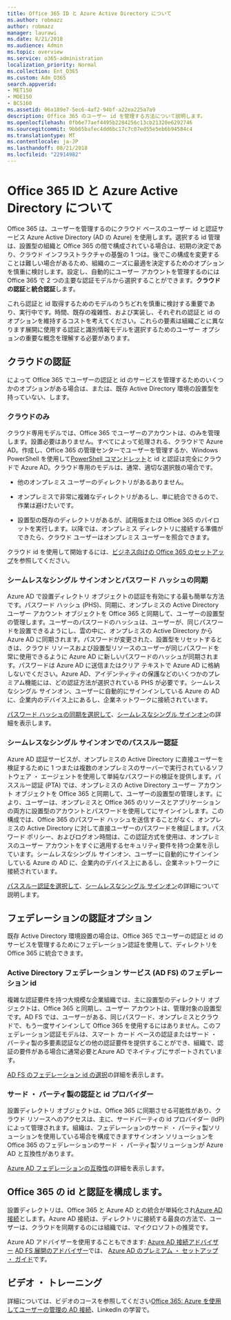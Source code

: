 ```yaml
---
title: Office 365 ID と Azure Active Directory について
ms.author: robmazz
author: robmazz
manager: laurawi
ms.date: 8/21/2018
ms.audience: Admin
ms.topic: overview
ms.service: o365-administration
localization_priority: Normal
ms.collection: Ent_O365
ms.custom: Adm_O365
search.appverid:
- MET150
- MOE150
- BCS160
ms.assetid: 06a189e7-5ec6-4af2-94bf-a22ea225a7a9
description: Office 365 のユーザー id を管理する方法について説明します。
ms.openlocfilehash: 0fb6e77aef4495b2284256c13cb21320e6292746
ms.sourcegitcommit: 9bb65bafec4dd6bc17c7c07ed55e5eb6b94584c4
ms.translationtype: MT
ms.contentlocale: ja-JP
ms.lasthandoff: 08/21/2018
ms.locfileid: "22914982"
---
```

# <a name="understanding-office-365-identity-and-azure-active-directory"></a>Office 365 ID と Azure Active Directory について

Office 365 は、ユーザーを管理するのにクラウド ベースのユーザー id と認証サービス Azure Active Directory (AD の Azure) を使用します。選択する id 管理は、設置型の組織と Office 365 の間で構成されている場合は、初期の決定であり、クラウド インフラストラクチャの基盤の 1 つは。後でこの構成を変更することは難しい場合があるため、組織のニーズに最適を決定するためのオプションを慎重に検討します。設定し、自動的にユーザー アカウントを管理するのには Office 365 で 2 つの主要な認証モデルから選択することができます。**クラウドの認証**と**統合認証**します。
  
これら認証と id 取得するためのモデルのうちどれを慎重に検討する重要であり、実行中です。時間、既存の複雑性、および実装し、それぞれの認証と id のオプションを維持するコストを考えてください。これらの要素は組織ごとに異なります展開に使用する認証と識別情報モデルを選択するためのユーザー オプションの重要な概念を理解する必要があります。
  
## <a name="cloud-authentication"></a>クラウドの認証

によって Office 365 でユーザーの認証と id のサービスを管理するためのいくつかのオプションがある場合は、または、既存 Active Directory 環境の設置型を持っていない、します。
  
### <a name="cloud-only"></a>クラウドのみ

クラウド専用モデルでは、Office 365 でユーザーのアカウントは、のみを管理します。設置必要はありません。すべてによって処理される、クラウドで Azure AD。作成し、Office 365 の管理センターでユーザーを管理するか、Windows PowerShell を使用して[PowerShell コマンドレット](https://docs.microsoft.com/office365/enterprise/powershell/manage-office-365-with-office-365-powershell)と id と認証は完全にクラウドで Azure AD。クラウド専用のモデルは、通常、適切な選択肢の場合です。 
  
- 他のオンプレミス ユーザーのディレクトリがあるありません。
    
- オンプレミスで非常に複雑なディレクトリがあるし、単に統合できるので、作業は避けたいです。
    
- 設置型の既存のディレクトリがあるが、試用版または Office 365 のパイロットを実行します。以降では、オンプレミス ディレクトリに接続する準備ができたら、クラウド ユーザーはオンプレミス ユーザーを照合できます。
    
クラウド id を使用して開始するには、[ビジネス向けの Office 365 のセットアップ](https://support.office.com/article/6a3a29a0-e616-4713-99d1-15eda62d04fa)を参照してください。
  
### <a name="password-hash-sync-with-seamless-single-sign-on"></a>シームレスなシングル サインオンとパスワード ハッシュの同期

Azure AD で設置ディレクトリ オブジェクトの認証を有効にする最も簡単な方法です。パスワード ハッシュ (PHS)、同期に、オンプレミスの Active Directory ユーザー アカウント オブジェクトを Office 365 と同期して、ユーザーの設置型の管理します。ユーザーのパスワードのハッシュは、ユーザーが、同じパスワードを設置できるようにし、雲の中に、オンプレミスの Active Directory から Azure AD に同期されます。パスワードが変更された、設置型をリセットするときは、クラウド リソースおよび設置型リソースのユーザーが同じパスワードを常に使用できるように Azure AD に新しいパスワードのハッシュが同期されます。パスワードは Azure AD に送信またはクリア テキストで Azure AD に格納しないでください。Azure AD、アイデンティティの保護などのいくつかのプレミアム機能には、どの認証方法が選択されている PHS が必要です。シームレスなシングル サインオン、ユーザーに自動的にサインインしている Azure の AD に、企業内のデバイス上にあるし、企業ネットワークに接続されています。
  
[パスワード ハッシュの同期を選択して](https://docs.microsoft.com/azure/security/azure-ad-choose-authn)、[シームレスなシングル サインオン](https://docs.microsoft.com/azure/active-directory/connect/active-directory-aadconnect-sso)の詳細を表示します。
  
### <a name="pass-through-authentication-with-seamless-single-sign-on"></a>シームレスなシングル サインオンでのパススルー認証

Azure AD 認証サービスが、オンプレミスの Active Directory に直接ユーザーを検証するために 1 つまたは複数のオンプレミスのサーバーで実行されているソフトウェア ・ エージェントを使用して単純なパスワードの検証を提供します。パススルー認証 (PTA) では、オンプレミスの Active Directory ユーザー アカウント オブジェクトを Office 365 と同期して、ユーザーの設置型の管理します。により、ユーザーは、オンプレミスと Office 365 のリソースとアプリケーションの両方に設置型のアカウントとパスワードを使用してにサインインします。この構成では、Office 365 のパスワード ハッシュを送信することがなく、オンプレミスの Active Directory に対して直接ユーザーのパスワードを検証します。パスワード ポリシー、およびログオン時間は、この認証方式を使用は、オンプレミスのユーザー アカウントをすぐに適用するセキュリティ要件を持つ企業を示しています。シームレスなシングル サインオン、ユーザーに自動的にサインインしている Azure の AD に、企業内のデバイス上にあるし、企業ネットワークに接続されています。
  
[パススルー認証を選択して](https://docs.microsoft.com/azure/security/azure-ad-choose-authn)、[シームレスなシングル サインオン](https://docs.microsoft.com/azure/active-directory/connect/active-directory-aadconnect-sso)の詳細について説明します。
  
## <a name="federated-authentication-options"></a>フェデレーションの認証オプション

既存 Active Directory 環境設置の場合は、Office 365 でユーザーの認証と id のサービスを管理するためにフェデレーション認証を使用して、ディレクトリを Office 365 に統合できます。
  
### <a name="federated-identity-with-active-directory-federation-services-ad-fs"></a>Active Directory フェデレーション サービス (AD FS) のフェデレーション id

複雑な認証要件を持つ大規模な企業組織では、主に設置型のディレクトリ オブジェクトは、Office 365 と同期し、ユーザー アカウントは、管理対象の設置型です。AD FS では、ユーザーがある、同じパスワード、オンプレミスとクラウドで、もう一度サインインして Office 365 を使用するにはありません。このフェデレーション認証モデルは、スマート カード ベースの認証またはサード ・ パーティ製の多要素認証などの他の認証要件を提供することができ、組織で、認証の要件がある場合に通常必要とAzure AD でネイティブにサポートされています。
  
[AD FS のフェデレーション id の選択](https://docs.microsoft.com/azure/security/azure-ad-choose-authn)の詳細を表示します。
  
### <a name="third-party-authentication-and-identity-providers"></a>サード ・ パーティ製の認証と id プロバイダー

設置ディレクトリ オブジェクトは、Office 365 に同期させる可能性があり、クラウド リソースへのアクセスは、主に、サードパーティの id プロバイダー (IdP) によって管理されます。組織は、フェデレーションのサード ・ パーティ製ソリューションを使用している場合を構成できますサインオン ソリューションを Office 365 のフェデレーションのサード ・ パーティ製ソリューションが Azure AD と互換性があります。
  
[Azure AD フェデレーションの互換性](https://docs.microsoft.com/azure/active-directory/connect/active-directory-aadconnect-federation-compatibility)の詳細を表示します。
  
## <a name="configuring-identity-and-authentication-with-office-365"></a>Office 365 の id と認証を構成します。

設置ディレクトリは、Office 365 と Azure AD との統合が単純化され[Azure AD 接続](https://docs.microsoft.com/azure/active-directory/connect/active-directory-aadconnect)とします。Azure AD 接続は、ディレクトリに接続する最良の方法で、ユーザーは、クラウドを同期するのには組織では、マイクロソフトの推奨です。
  
Azure AD アドバイザーを使用することもできます: [Azure AD 接続アドバイザー](https://aka.ms/aadconnectpwsync) [AD FS 展開のアドバイザー](https://aka.ms/adfsguidance)では、 [Azure AD のプレミアム ・ セットアップ ・ ガイド](https://aka.ms/aadpguidance)です。
  
## <a name="video-training"></a>ビデオ ・ トレーニング

詳細については、ビデオのコースを参照してください[Office 365: Azure を使用してユーザーの管理の AD 接続](https://support.office.com/article/90991a1d-c0ab-479a-b413-35c9706f6fed.aspx)、LinkedIn の学習で。
